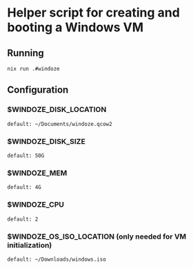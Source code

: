 # Helper script for creating and booting a Windows VM

## Running
`nix run .#windoze`

## Configuration

### $WINDOZE_DISK_LOCATION
	default: ~/Documents/windoze.qcow2

### $WINDOZE_DISK_SIZE
	default: 50G

### $WINDOZE_MEM
	default: 4G

### $WINDOZE_CPU
	default: 2

### $WINDOZE_OS_ISO_LOCATION (only needed for VM initialization)
	default: ~/Downloads/windows.iso
